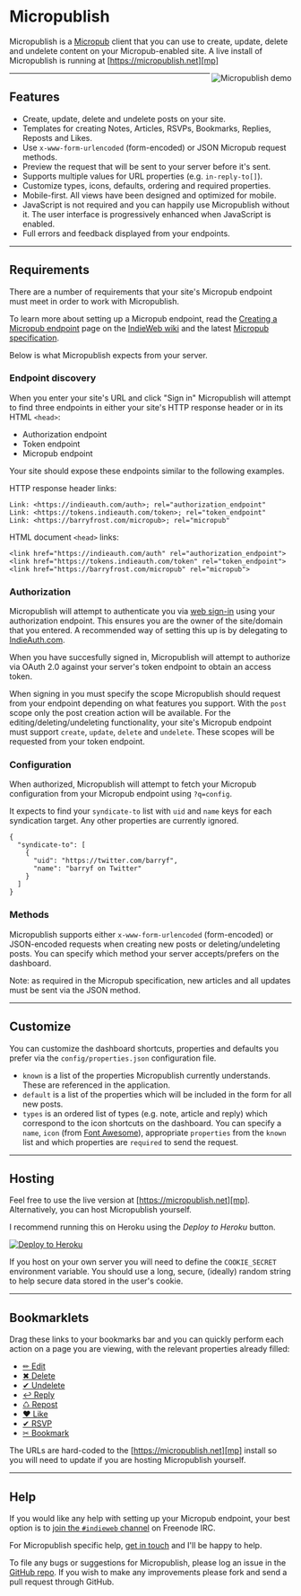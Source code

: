 # Micropublish

Micropublish is a [Micropub][] client that you can use to create, update,
delete and undelete content on your Micropub-enabled site.
A live install of Micropublish is running at [https://micropublish.net][mp]

<img align="right"
src="https://barryf.s3-eu-west-1.amazonaws.com/micropublish-demo.gif"
alt="Micropublish demo">

---

## Features

- Create, update, delete and undelete posts on your site.
- Templates for creating Notes, Articles, RSVPs, Bookmarks, Replies, Reposts
  and Likes.
- Use `x-www-form-urlencoded` (form-encoded) or JSON Micropub request methods.
- Preview the request that will be sent to your server before it's sent.
- Supports multiple values for URL properties (e.g. `in-reply-to[]`).
- Customize types, icons, defaults, ordering and required properties.
- Mobile-first. All views have been designed and optimized for mobile.
- JavaScript is not required and you can happily use Micropublish without it.
  The user interface is progressively enhanced when JavaScript is enabled.
- Full errors and feedback displayed from your endpoints.

---

## Requirements

There are a number of requirements that your site's Micropub endpoint must meet
in order to work with Micropublish.

To learn more about setting up a Micropub
endpoint, read the
[Creating a Micropub endpoint][micropub-endpoint] page on the
[IndieWeb wiki][indieweb] and the latest [Micropub specification][micropub].

Below is what Micropublish expects from your server.


### Endpoint discovery

When you enter your site's URL and click "Sign in" Micropublish will attempt to
find three endpoints in either your site's HTTP response header or in its
HTML `<head>`:

- Authorization endpoint
- Token endpoint
- Micropub endpoint

Your site should expose these endpoints similar to the following examples.

HTTP response header links:

    Link: <https://indieauth.com/auth>; rel="authorization_endpoint"
    Link: <https://tokens.indieauth.com/token>; rel="token_endpoint"
    Link: <https://barryfrost.com/micropub>; rel="micropub"

HTML document `<head>` links:

    <link href="https://indieauth.com/auth" rel="authorization_endpoint">
    <link href="https://tokens.indieauth.com/token" rel="token_endpoint">
    <link href="https://barryfrost.com/micropub" rel="micropub">

### Authorization

Micropublish will attempt to authenticate you via [web sign-in][signin] using
your authorization endpoint. This ensures you are the owner of the site/domain
that you entered. A recommended way of setting this up is by delegating to
[IndieAuth.com][].

When you have succesfully signed in, Micropublish will attempt to
authorize via OAuth 2.0 against your server's token endpoint to obtain an
access token.

When signing in you must specify the scope Micropublish should request from
your endpoint depending on what features you support. With the `post` scope
only the post creation action will be available.
For the editing/deleting/undeleting functionality,
your site's Micropub endpoint must support `create`, `update`, `delete` and
`undelete`. These scopes will be requested from your token endpoint.

### Configuration

When authorized, Micropublish will attempt to fetch your Micropub configuration
from your Micropub endpoint using `?q=config`.

It expects to find your `syndicate-to` list with `uid` and `name` keys for each
syndication target. Any other properties are currently ignored.

    {
      "syndicate-to": [
        {
          "uid": "https://twitter.com/barryf",
          "name": "barryf on Twitter"
        }
      ]
    }

### Methods

Micropublish supports either `x-www-form-urlencoded` (form-encoded) or
JSON-encoded requests when creating new posts or deleting/undeleting posts.
You can specify which method your server accepts/prefers on the dashboard.

Note: as required in the Micropub specification, new articles and all updates
must be sent via the JSON method.

---

## Customize

You can customize the dashboard shortcuts, properties and defaults you prefer
via the `config/properties.json` configuration file.

- `known` is a list of the properties Micropublish currently understands.
  These are referenced in the application.
- `default` is a list of the properties which will be included in the form
  for all new posts.
- `types` is an ordered list of types (e.g. note, article and reply) which
  correspond to the icon shortcuts on the dashboard. You can specify a `name`,
  `icon` (from [Font Awesome][fa]), appropriate `properties` from the `known`
  list and which properties are `required` to send the request.

---

## Hosting

Feel free to use the live version at [https://micropublish.net][mp].
Alternatively, you can host Micropublish yourself.

I recommend running this on Heroku using the _Deploy to Heroku_ button.

[![Deploy to Heroku](https://www.herokucdn.com/deploy/button.svg)](https://heroku.com/deploy?template=https://github.com/barryf/micropublish)

If you host on your own server you will need to define the `COOKIE_SECRET`
environment variable. You should use a long, secure, (ideally) random string
to help secure data stored in the user's cookie.

---

## Bookmarklets

Drag these links to your bookmarks bar and you can quickly perform each action
on a page you are viewing, with the relevant properties already filled:

- <a class="badge" href="javascript:window.location='https://micropublish.net/edit?url='+encodeURIComponent(location.href);">✏︎ Edit</a>
- <a class="badge" href="javascript:window.location='https://micropublish.net/delete?url='+encodeURIComponent(location.href);">✖︎ Delete</a>
- <a class="badge" href="javascript:window.location='https://micropublish.net/undelete?url='+encodeURIComponent(location.href);">✔︎ Undelete</a>
- <a class="badge" href="javascript:window.location='https://micropublish.net/new/h-entry/reply?in-reply-to='+encodeURIComponent(location.href);">↩ Reply</a>
- <a class="badge" href="javascript:window.location='https://micropublish.net/new/h-entry/repost?repost-of='+encodeURIComponent(location.href);">♺ Repost</a>
- <a class="badge" href="javascript:window.location='https://micropublish.net/new/h-entry/like?like-of='+encodeURIComponent(location.href);">❤ Like</a>
- <a class="badge" href="javascript:window.location='https://micropublish.net/new/h-entry/rsvp?in-reply-to='+encodeURIComponent(location.href);">✔︎ RSVP</a>
- <a class="badge" href="javascript:window.location='https://micropublish.net/new/h-entry/bookmark?bookmark-of='+encodeURIComponent(location.href)+'&name='+encodeURIComponent(document.title);">✂ Bookmark</a>

The URLs are hard-coded to the [https://micropublish.net][mp] install so you
will need to update if you are hosting Micropublish yourself.

---

## Help

If you would like any help with setting up your Micropub endpoint, your best
option is to
[join the `#indieweb` channel][irc] on Freenode IRC.

For Micropublish specific help, [get in touch][bfcontact] and I'll be happy
to help.

To file any bugs or suggestions for Micropublish, please log an issue in the
[GitHub repo][repo]. If you wish to make any improvements please fork and send
a pull request through GitHub.


[micropub]: https://micropub.net
[indieauth.com]: https://indieauth.com
[micropub-endpoint]: https://indieweb.org/micropub-endpoint
[indieweb]: https://indieweb.org
[fa]: http://fontawesome.io/
[signin]: http://indieweb.org/How_to_set_up_web_sign-in_on_your_own_domain
[repo]: https://github.com/barryf/micropublish
[irc]: http://indieweb.org/IRC
[bf]: https://barryfrost.com
[bfcontact]: https://barryfrost.com/contact
[mp]: https://micropublish.net
